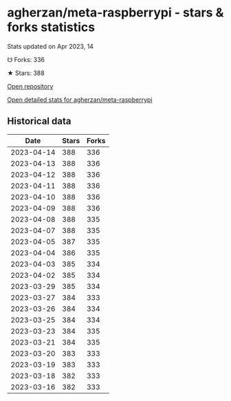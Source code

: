 # agherzan/meta-raspberrypi - stars & forks statistics

Stats updated on Apr 2023, 14

☋ Forks: 336

★ Stars: 388

[Open repository](https://github.com/agherzan/meta-raspberrypi)

[Open detailed stats for agherzan/meta-raspberrypi](https://reviewgithub.com/rep/agherzan/meta-raspberrypi)

## Historical data
| Date | Stars | Forks |
|------|-------|-------|
| 2023-04-14 | 388 | 336 | 
| 2023-04-13 | 388 | 336 | 
| 2023-04-12 | 388 | 336 | 
| 2023-04-11 | 388 | 336 | 
| 2023-04-10 | 388 | 336 | 
| 2023-04-09 | 388 | 336 | 
| 2023-04-08 | 388 | 335 | 
| 2023-04-07 | 388 | 335 | 
| 2023-04-05 | 387 | 335 | 
| 2023-04-04 | 386 | 335 | 
| 2023-04-03 | 385 | 334 | 
| 2023-04-02 | 385 | 334 | 
| 2023-03-29 | 385 | 334 | 
| 2023-03-27 | 384 | 333 | 
| 2023-03-26 | 384 | 334 | 
| 2023-03-25 | 384 | 334 | 
| 2023-03-23 | 384 | 335 | 
| 2023-03-21 | 384 | 335 | 
| 2023-03-20 | 383 | 333 | 
| 2023-03-19 | 383 | 333 | 
| 2023-03-18 | 382 | 333 | 
| 2023-03-16 | 382 | 333 | 

